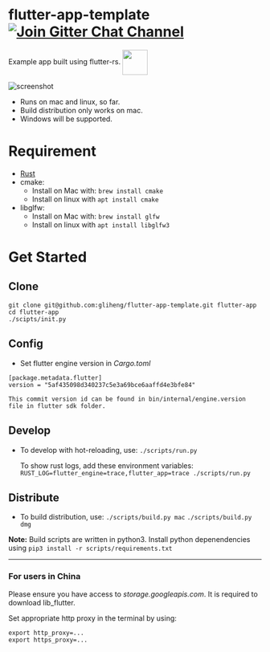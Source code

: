 # flutter-app-template [![Join Gitter Chat Channel](https://badges.gitter.im/flutter-rs/community.svg)](https://gitter.im/flutter-rs/community?utm_source=badge&utm_medium=badge&utm_campaign=pr-badge&utm_content=badge)


Example app built using flutter-rs.
 <img src="https://raw.githubusercontent.com/gliheng/flutter-rs/master/www/images/logo.png" width="50" height="50" align="center" />

![screenshot](https://raw.githubusercontent.com/gliheng/flutter-rs/master/www/images/screenshot_mac.png)


- Runs on mac and linux, so far.
- Build distribution only works on mac.
- Windows will be supported.

# Requirement

- [Rust](https://www.rust-lang.org/tools/install)
- cmake:
    - Install on Mac with: `brew install cmake`
    - Install on linux with `apt install cmake`
- libglfw:
    - Install on Mac with: `brew install glfw`
    - Install on linux with `apt install libglfw3`

# Get Started
## Clone

    git clone git@github.com:gliheng/flutter-app-template.git flutter-app
    cd flutter-app
    ./scipts/init.py

## Config
- Set flutter engine version in *Cargo.toml*

```
[package.metadata.flutter]
version = "5af435098d340237c5e3a69bce6aaffd4e3bfe84"
```

    This commit version id can be found in bin/internal/engine.version file in flutter sdk folder.

## Develop

- To develop with hot-reloading, use:
    `./scripts/run.py`

    To show rust logs, add these environment variables: `RUST_LOG=flutter_engine=trace,flutter_app=trace ./scripts/run.py`

## Distribute

- To build distribution, use:
    `./scripts/build.py mac`
    `./scripts/build.py dmg`

**Note:**
Build scripts are written in python3. Install python depenendencies using `pip3 install -r scripts/requirements.txt`

---

### For users in China
Please ensure you have access to *storage.googleapis.com*. It is required to download lib_flutter. 

Set appropriate http proxy in the terminal by using:
```shell
export http_proxy=...
export https_proxy=...
```